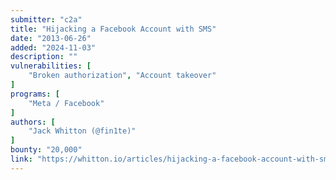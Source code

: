 ```yaml
---
submitter: "c2a"
title: "Hijacking a Facebook Account with SMS"
date: "2013-06-26"
added: "2024-11-03"
description: ""
vulnerabilities: [
    "Broken authorization", "Account takeover"
]
programs: [
    "Meta / Facebook"
]
authors: [
    "Jack Whitton (@fin1te)"
]
bounty: "20,000"
link: "https://whitton.io/articles/hijacking-a-facebook-account-with-sms/"
---
```




